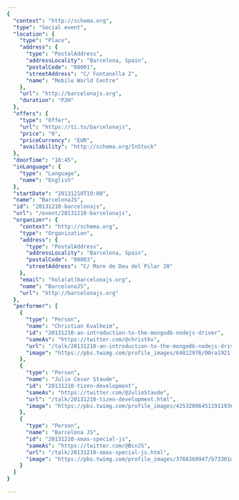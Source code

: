 ```yaml
---
{
  "context": "http://schema.org",
  "type": "Social event",
  "location": {
    "type": "Place",
    "address": {
      "type": "PostalAddress",
      "addressLocality": "Barcelona, Spain",
      "postalCode": "08001",
      "streetAddress": "C/ Fontanella 2",
      "name": "Mobile World Centre"
    },
    "url": "http://barcelonajs.org",
    "duration": "P2H"
  },
  "offers": {
    "type": "Offer",
    "url": "https://ti.to/barcelonajs",
    "price": "0",
    "priceCurrency": "EUR",
    "availability": "http://schema.org/InStock"
  },
  "doorTime": "18:45",
  "inLanguage": {
    "type": "Language",
    "name": "English"
  },
  "startDate": "20131210T19:00",
  "name": "BarcelonaJS",
  "id": "20131210-barcelonajs",
  "url": "/event/20131210-barcelonajs",
  "organizer": {
    "context": "http://schema.org",
    "type": "Organization",
    "address": {
      "type": "PostalAddress",
      "addressLocality": "Barcelona, Spain",
      "postalCode": "08003",
      "streetAddress": "C/ Mare de Deu del Pilar 20"
    },
    "email": "hola(at)barcelonajs.org",
    "name": "BarcelonaJS",
    "url": "http://barcelonajs.org"
  },
  "performer": [
    {
      "type": "Person",
      "name": "Christian Kvalheim",
      "id": "20131210-an-introduction-to-the-mongodb-nodejs-driver",
      "sameAs": "https://twitter.com/@christkv",
      "url": "/talk/20131210-an-introduction-to-the-mongodb-nodejs-driver.html",
      "image": "https://pbs.twimg.com/profile_images/64812976/00ra1921.jpg"
    },
    {
      "type": "Person",
      "name": "Julio Cesar Staude",
      "id": "20131210-tizen-development",
      "sameAs": "https://twitter.com/@JulioStaude",
      "url": "/talk/20131210-tizen-development.html",
      "image": "https://pbs.twimg.com/profile_images/425320964511911936/ccDc0tMe.png"
    },
    {
      "type": "Person",
      "name": "Barcelona JS",
      "id": "20131210-xmas-special-js",
      "sameAs": "https://twitter.com/@BcnJS",
      "url": "/talk/20131210-xmas-special-js.html",
      "image": "https://pbs.twimg.com/profile_images/3766360947/b73301d19e3fd4a1f9bced47ede203a1.png"
    }
  ]
}

---
```


